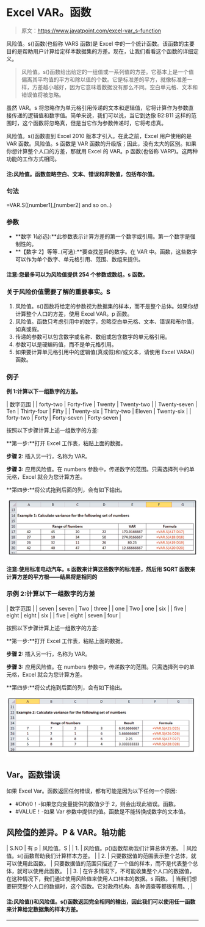 # Excel VAR。函数

> 原文：<https://www.javatpoint.com/excel-var_s-function>

风险值。s()函数(也俗称 VARS 函数)是 Excel 中的一个统计函数。该函数的主要目的是帮助用户计算给定样本数据集的方差。现在，让我们看看这个函数的详细定义。

> 风险值。s()函数给出给定的一组值或一系列值的方差。它基本上是一个值偏离其平均值的平方和除以值的个数。它是标准差的平方，就像标准差一样，方差越小越好，因为它意味着数据没有那么不同。空白单元格、文本和错误值将被忽略。

虽然 VAR。s 将忽略作为单元格引用传递的文本和逻辑值，它将计算作为参数直接传递的逻辑值和数字值。简单来说，我们可以说，当它到达像 B2:B11 这样的范围时，这个函数将忽略真，但是当它作为参数传递时，它将考虑真。

风险值。s()函数直到 Excel 2010 版本才引入。在此之前，Excel 用户使用的是 VAR 函数。风险值。s 函数是 VAR 函数的升级版；因此，没有太大的区别。如果你想计算整个人口的方差，那就用 Excel 的 VAR。p 函数(也俗称 VARP)。这两种功能的工作方式相同。

#### 注:风险值。函数忽略空白、文本、错误和非数值，包括布尔值。

### 句法

=VAR.S([number1],[number2] and so on..)

### 参数

*   **数字 1(必选):**此参数表示计算方差的第一个数字或引用。第一个数字是强制性的。
*   **【数字 2】等等..(可选):**要查找差异的数字。在 VAR 中。函数，这些数字可以作为单个数字、单元格引用、范围、数组来提供。

#### 注意:您最多可以为风险值提供 254 个参数或数组。s 函数。

### 关于风险价值需要了解的重要事实。S

1.  风险值。s()函数将给定的参数视为数据集的样本，而不是整个总体。如果你想计算整个人口的方差，使用 Excel VAR。p 函数。
2.  风险值。函数只考虑引用中的数字，忽略空白单元格、文本、错误和布尔值，如真或假。
3.  传递的参数可以包含数字或名称、数组或包含数字的单元格引用。
4.  参数可以是硬编码值，而不是单元格引用。
5.  如果要计算单元格引用中的逻辑值(真或假)和/或文本，请使用 Excel VARA()函数。

### 例子

**例 1:计算以下一组数字的方差。**

| 数字范围 |
| forty-two | Forty-five | Twenty | Twenty-two |
| Twenty-seven | Ten | Thirty-four | Fifty |
| Twenty-six | Thirty-two | Eleven | Twenty-six |
| forty-two | Forty | Forty-seven | Forty-seven |

按照以下步骤计算上述一组数字的方差:

**第一步:**打开 Excel 工作表，粘贴上面的数据。

**步骤 2:** 插入另一行，名称为 VAR。

**步骤 3:** 应用风险值。在 numbers 参数中，传递数字的范围。只需选择列中的单元格，Excel 就会为您计算方差。

**第四步:**将公式拖到后面的列，会有如下输出。

![Excel VAR.S() Function](img/659987deb397d787560f0b2907465ff5.png)

#### 注意:使用标准电动汽车。s 函数来计算这些数字的标准差，然后用 SQRT 函数来计算方差的平方根——结果将是相同的

### 示例 2:计算以下一组数字的方差

| 数字范围 |
| seven | seven | Two | three |
| one | Two | one | six |
| five | eight | eight | six |
| five | eight | seven | four |

按照以下步骤计算上述一组数字的方差:

**第一步:**打开 Excel 工作表，粘贴上面的数据。

**步骤 2:** 插入另一行，名称为 VAR。

**步骤 3:** 应用风险值。在 numbers 参数中，传递数字的范围。只需选择列中的单元格，Excel 就会为您计算方差。

**第四步:**将公式拖到后面的列，会有如下输出。

![Excel VAR.S() Function](img/a453ecb55ff6c58875cfa2de5b6902fd.png)

## Var。函数错误

如果 Excel Var。函数返回任何错误，都有可能是因为以下任何一个原因:

*   #DIV/0！-如果您向变量提供的数值少于 2，则会出现此错误。函数。
*   #VALUE！-如果 Var 参数中提供的值。函数是不能转换成数字的文本值。

## 风险值的差异。P & VAR。轴功能

| S.NO | 有 p | 风险值。S |
| 1. | 风险值。p()函数帮助我们计算总体方差。 | 风险值。s()函数帮助我们计算样本方差。 |
| 2. | 只要数据值的范围表示整个总体，就可以使用此函数。 | 只要数据值的范围只描述了一个值的样本，而不是代表整个总体，就可以使用此函数。 |
| 3. | 在许多情况下，不可能收集整个人口的数据值，在这种情况下，我们通过使用风险值来使用人口样本的数据。s 函数。 | 当我们想要研究整个人口的数据时，这个函数。它对政府机构、各种调查等都很有用。, |

#### 注:风险值()和风险值。s()函数返回完全相同的输出，因此我们可以使用任一函数来计算给定数据集的样本方差。

* * *
